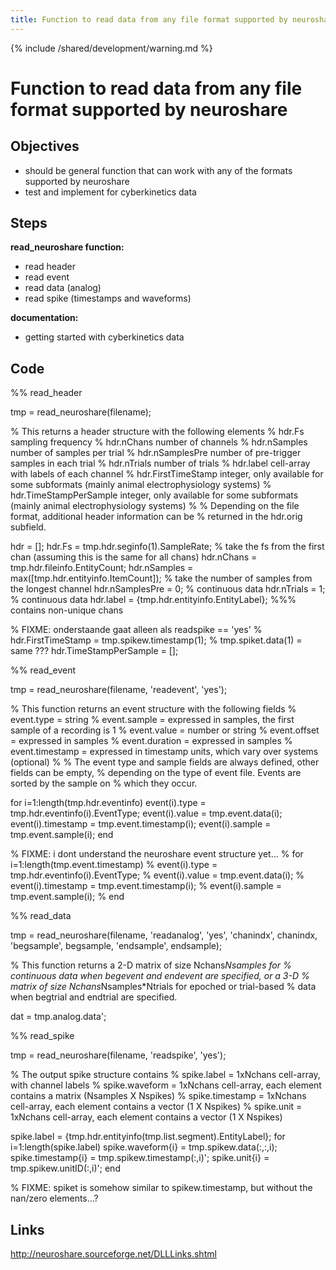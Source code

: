 ```yaml
---
title: Function to read data from any file format supported by neuroshare
---
```


{% include /shared/development/warning.md %}

# Function to read data from any file format supported by neuroshare

## Objectives

*  should be general function that can work with any of the formats supported by neuroshare
*  test and implement for cyberkinetics data

## Steps

**read_neuroshare function:**

*  read header
*  read event
*  read data (analog)
*  read spike (timestamps and waveforms)

**documentation:**

*  getting started with cyberkinetics data

## Code

  
  %% read_header
  
  tmp = read_neuroshare(filename);
  
  % This returns a header structure with the following elements
  %   hdr.Fs                  sampling frequency
  %   hdr.nChans              number of channels
  %   hdr.nSamples            number of samples per trial
  %   hdr.nSamplesPre         number of pre-trigger samples in each trial
  %   hdr.nTrials             number of trials
  %   hdr.label               cell-array with labels of each channel
  %   hdr.FirstTimeStamp      integer, only available for some subformats (mainly animal electrophysiology systems)
  %   hdr.TimeStampPerSample  integer, only available for some subformats (mainly animal electrophysiology systems)
  %
  % Depending on the file format, additional header information can be
  % returned in the hdr.orig subfield.
  
  hdr = [];
  hdr.Fs                  = tmp.hdr.seginfo(1).SampleRate; % take the fs from the first chan (assuming this is the same for all chans)
  hdr.nChans              = tmp.hdr.fileinfo.EntityCount;
  hdr.nSamples            = max([tmp.hdr.entityinfo.ItemCount]); % take the number of samples from the longest channel
  hdr.nSamplesPre         = 0; % continuous data
  hdr.nTrials             = 1; % continuous data
  hdr.label               = {tmp.hdr.entityinfo.EntityLabel}; %%% contains non-unique chans
  
  % FIXME: onderstaande gaat alleen als readspike == 'yes' %
  hdr.FirstTimeStamp      = tmp.spikew.timestamp(1); % tmp.spiket.data(1) = same ???
  hdr.TimeStampPerSample  = [];

  
  %% read_event
  
  tmp = read_neuroshare(filename, 'readevent', 'yes');
  
  % This function returns an event structure with the following fields
  %   event.type      = string
  %   event.sample    = expressed in samples, the first sample of a recording is 1
  %   event.value     = number or string
  %   event.offset    = expressed in samples
  %   event.duration  = expressed in samples
  %   event.timestamp = expressed in timestamp units, which vary over systems (optional)
  %
  % The event type and sample fields are always defined, other fields can be empty,
  % depending on the type of event file. Events are sorted by the sample on
  % which they occur.
  
  for i=1:length(tmp.hdr.eventinfo)
      event(i).type      = tmp.hdr.eventinfo(i).EventType;
      event(i).value     = tmp.event.data(i);
      event(i).timestamp = tmp.event.timestamp(i);
      event(i).sample    = tmp.event.sample(i);
  end
  
  % FIXME: i dont understand the neuroshare event structure yet...
  % for i=1:length(tmp.event.timestamp)
  %     event(i).type      = tmp.hdr.eventinfo(i).EventType;
  %     event(i).value     = tmp.event.data(i);
  %     event(i).timestamp = tmp.event.timestamp(i);
  %     event(i).sample    = tmp.event.sample(i);
  % end

  
  %% read_data
  
  tmp = read_neuroshare(filename, 'readanalog', 'yes', 'chanindx', chanindx, 'begsample', begsample, 'endsample', endsample);
  
  % This function returns a 2-D matrix of size Nchans*Nsamples for
  % continuous data when begevent and endevent are specified, or a 3-D
  % matrix of size Nchans*Nsamples*Ntrials for epoched or trial-based
  % data when begtrial and endtrial are specified.
  
  dat = tmp.analog.data';

  
  %% read_spike
  
  tmp = read_neuroshare(filename, 'readspike', 'yes');
  
  % The output spike structure contains
  %   spike.label     = 1xNchans cell-array, with channel labels
  %   spike.waveform  = 1xNchans cell-array, each element contains a matrix (Nsamples X Nspikes)
  %   spike.timestamp = 1xNchans cell-array, each element contains a vector (1 X Nspikes)
  %   spike.unit      = 1xNchans cell-array, each element contains a vector (1 X Nspikes)
  
  
  spike.label = {tmp.hdr.entityinfo(tmp.list.segment).EntityLabel};
  for i=1:length(spike.label)
      spike.waveform{i}  = tmp.spikew.data(:,:,i);
      spike.timestamp{i} = tmp.spikew.timestamp(:,i)';
      spike.unit{i}      = tmp.spikew.unitID(:,i)';
  end
  
  % FIXME: spiket is somehow similar to spikew.timestamp, but without the nan/zero elements...?

## Links

http://neuroshare.sourceforge.net/DLLLinks.shtml

